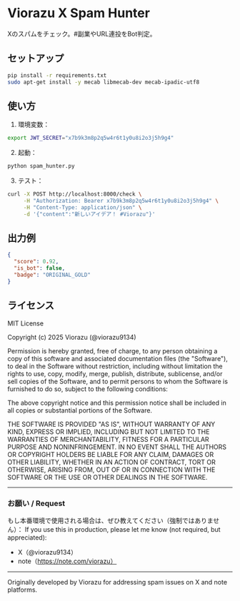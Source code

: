 # Viorazu X Spam Hunter

Xのスパムをチェック。#副業やURL連投をBot判定。

## セットアップ

```bash
pip install -r requirements.txt
sudo apt-get install -y mecab libmecab-dev mecab-ipadic-utf8
```

## 使い方

1. 環境変数：
```bash
export JWT_SECRET="x7b9k3m8p2q5w4r6t1y0u8i2o3j5h9g4"
```

2. 起動：
```bash
python spam_hunter.py
```

3. テスト：
```bash
curl -X POST http://localhost:8000/check \
     -H "Authorization: Bearer x7b9k3m8p2q5w4r6t1y0u8i2o3j5h9g4" \
     -H "Content-Type: application/json" \
     -d '{"content":"新しいアイデア！ #Viorazu"}'
```

## 出力例

```json
{
  "score": 0.92,
  "is_bot": false,
  "badge": "ORIGINAL_GOLD"
}
```

## ライセンス

MIT License

Copyright (c) 2025 Viorazu (@viorazu9134)

Permission is hereby granted, free of charge, to any person obtaining a copy
of this software and associated documentation files (the "Software"), to deal
in the Software without restriction, including without limitation the rights
to use, copy, modify, merge, publish, distribute, sublicense, and/or sell
copies of the Software, and to permit persons to whom the Software is
furnished to do so, subject to the following conditions:

The above copyright notice and this permission notice shall be included in all
copies or substantial portions of the Software.

THE SOFTWARE IS PROVIDED "AS IS", WITHOUT WARRANTY OF ANY KIND, EXPRESS OR
IMPLIED, INCLUDING BUT NOT LIMITED TO THE WARRANTIES OF MERCHANTABILITY,
FITNESS FOR A PARTICULAR PURPOSE AND NONINFRINGEMENT. IN NO EVENT SHALL THE
AUTHORS OR COPYRIGHT HOLDERS BE LIABLE FOR ANY CLAIM, DAMAGES OR OTHER
LIABILITY, WHETHER IN AN ACTION OF CONTRACT, TORT OR OTHERWISE, ARISING FROM,
OUT OF OR IN CONNECTION WITH THE SOFTWARE OR THE USE OR OTHER DEALINGS IN THE
SOFTWARE.

---

### お願い / Request

もし本番環境で使用される場合は、ぜひ教えてください（強制ではありません）：
If you use this in production, please let me know (not required, but appreciated):

- X（@viorazu9134）
- note（https://note.com/viorazu）


---

Originally developed by Viorazu for addressing spam issues on X and note platforms.
